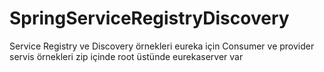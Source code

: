 # SpringServiceRegistryDiscovery
Service Registry ve Discovery örnekleri eureka için
Consumer ve provider servis örnekleri zip içinde
root üstünde eurekaserver var

